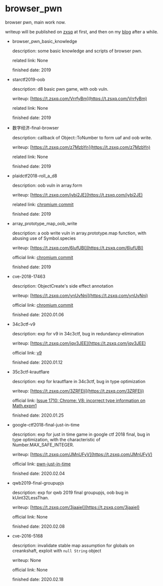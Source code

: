 # browser_pwn
browser pwn, main work now.

writeup will be published on [zxsq](https://t.zsxq.com/zby76AE) at first, and then on my [blog](http://ray-cp.github.io/) after a while.

* browser_pwn_basic_knowledge

    description: some basic knowledge and scripts of browser pwn.

    related link: None

    finished date: 2019

* starctf2019-oob

    description: d8 basic pwn game, with oob vuln.

    writeup: [https://t.zsxq.com/VrrfyBm](https://t.zsxq.com/VrrfyBm)

    related link: None

    finished date: 2019

* 数字经济-final-browser

    description: callback of Object::ToNumber to form uaf and oob write.

    writeup: [https://t.zsxq.com/z7MzbYn](https://t.zsxq.com/z7MzbYn)

    related link: None

    finished date: 2019

* plaidctf2018-roll_a_d8

    description: oob vuln in array.form

    writeup: [https://t.zsxq.com/iybi2JE](https://t.zsxq.com/iybi2JE)

    related link: [chromium commit](https://chromium.googlesource.com/v8/v8.git/+/b5da57a06de8791693c248b7aafc734861a3785d)

    finished date: 2019

* array_prototype_map_oob_write

    description: a oob write vuln in array.prototype.map function, with abusing use of Symbol.species

    writeup: [https://t.zsxq.com/6IufUBI](https://t.zsxq.com/6IufUBI)

    official link: [chromium commit](https://chromium.googlesource.com/v8/v8.git/+/192984ea88badc0c02e22e528b1243a9efa46f90)

    finished date: 2019

* cve-2018-17463

    description: ObjectCreate's side effect annotation

    writeup: [https://t.zsxq.com/ynUvNni](https://t.zsxq.com/ynUvNni)

    official link: [chromium commit](https://chromium.googlesource.com/v8/v8.git/+/52a9e67a477bdb67ca893c25c145ef5191976220)

    finished date: 2020.01.06

* 34c3ctf-v9

    description: exp for v9 in 34c3ctf, bug in redundancy-elimination

    writeup: [https://t.zsxq.com/jqv3JEE](https://t.zsxq.com/jqv3JEE)

    official link: [v9](https://github.com/saelo/v9)

    finished date: 2020.01.12

* 35c3ctf-krautflare

    description: exp for krautflare in 34c3ctf, bug in type optimization

    writeup: [https://t.zsxq.com/3ZRFEIi](https://t.zsxq.com/3ZRFEIi)

    official link: [Issue 1710: Chrome: V8: incorrect type information on Math.expm1](https://bugs.chromium.org/p/project-zero/issues/detail?id=1710)

    finished date: 2020.01.25

* google-ctf2018-final-just-in-time

    description: exp for just in time game in google ctf 2018 final, bug in type optimization, with the characteristic of Number.MAX_SAFE_INTEGER.

    writeup: [https://t.zsxq.com/JMnUFyV](https://t.zsxq.com/JMnUFyV)

    official link: [pwn-just-in-time](https://github.com/google/google-ctf/tree/master/2018/finals/pwn-just-in-time)

    finished date: 2020.02.04

* qwb2019-final-groupupjs

    description: exp for qwb 2019 final groupupjs, oob bug in kUint32LessThan.

    writeup: [https://t.zsxq.com/3jaaieI](https://t.zsxq.com/3jaaieI)

    official link: None

    finished date: 2020.02.08

* cve-2016-5168

    description: invalidate stable map assumption for globals on creankshaft, exploit with `null String` object

    writeup: None

    official link: None

    finished date: 2020.02.18
